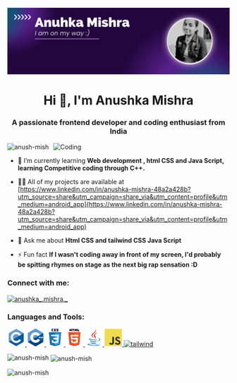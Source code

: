 ![logo](https://github.com/anush-mish/anush-mish/blob/main/banner.jpeg)
<h1 align="center">Hi 👋, I'm Anushka Mishra</h1>
<h3 align="center">A passionate frontend developer and coding enthusiast from India</h3>

<img align="right" alt="Coding" width="400" src="https://media1.giphy.com/media/RbDKaczqWovIugyJmW/giphy.gif">

<p align="left"> <img src="https://komarev.com/ghpvc/?username=anush-mish&label=Profile%20views&color=0e75b6&style=flat" alt="anush-mish" /> </p>

- 🌱 I’m currently learning **Web development , html CSS and Java Script, learning Competitive coding through C++.**

- 👨‍💻 All of my projects are available at [https://www.linkedin.com/in/anushka-mishra-48a2a428b?utm_source=share&utm_campaign=share_via&utm_content=profile&utm_medium=android_app](https://www.linkedin.com/in/anushka-mishra-48a2a428b?utm_source=share&utm_campaign=share_via&utm_content=profile&utm_medium=android_app)

- 💬 Ask me about **Html CSS and tailwind CSS Java Script**

- ⚡ Fun fact **If I wasn't coding away in front of my screen, I'd probably be spitting rhymes on stage as the next big rap sensation :D**

<h3 align="left">Connect with me:</h3>
<p align="left">
<a href="https://instagram.com/anushka_.mishra._" target="blank"><img align="center" src="https://raw.githubusercontent.com/rahuldkjain/github-profile-readme-generator/master/src/images/icons/Social/instagram.svg" alt="anushka_.mishra._" height="30" width="40" /></a>
</p>

<h3 align="left">Languages and Tools:</h3>
<p align="left"> <a href="https://www.cprogramming.com/" target="_blank" rel="noreferrer"> <img src="https://raw.githubusercontent.com/devicons/devicon/master/icons/c/c-original.svg" alt="c" width="40" height="40"/> </a> <a href="https://www.w3schools.com/cpp/" target="_blank" rel="noreferrer"> <img src="https://raw.githubusercontent.com/devicons/devicon/master/icons/cplusplus/cplusplus-original.svg" alt="cplusplus" width="40" height="40"/> </a> <a href="https://www.w3schools.com/css/" target="_blank" rel="noreferrer"> <img src="https://raw.githubusercontent.com/devicons/devicon/master/icons/css3/css3-original-wordmark.svg" alt="css3" width="40" height="40"/> </a> <a href="https://www.w3.org/html/" target="_blank" rel="noreferrer"> <img src="https://raw.githubusercontent.com/devicons/devicon/master/icons/html5/html5-original-wordmark.svg" alt="html5" width="40" height="40"/> </a> <a href="https://www.java.com" target="_blank" rel="noreferrer"> <img src="https://raw.githubusercontent.com/devicons/devicon/master/icons/java/java-original.svg" alt="java" width="40" height="40"/> </a> <a href="https://developer.mozilla.org/en-US/docs/Web/JavaScript" target="_blank" rel="noreferrer"> <img src="https://raw.githubusercontent.com/devicons/devicon/master/icons/javascript/javascript-original.svg" alt="javascript" width="40" height="40"/> </a>  <a href="https://tailwindcss.com/" target="_blank" rel="noreferrer"> <img src="https://www.vectorlogo.zone/logos/tailwindcss/tailwindcss-icon.svg" alt="tailwind" width="40" height="40"/> </a> </p>

<p><img align="left" src="https://github-readme-stats.vercel.app/api/top-langs?username=anush-mish&show_icons=true&locale=en&layout=compact" alt="anush-mish" /></p>

<p>&nbsp;<img align="center" src="https://github-readme-stats.vercel.app/api?username=anush-mish&show_icons=true&locale=en" alt="anush-mish" /></p>

<p><img align="center" src="https://github-readme-streak-stats.herokuapp.com/?user=anush-mish&" alt="anush-mish" /></p>
